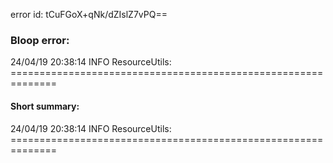 error id: tCuFGoX+qNk/dZIslZ7vPQ==
### Bloop error:

24/04/19 20:38:14 INFO ResourceUtils: ==============================================================
#### Short summary: 

24/04/19 20:38:14 INFO ResourceUtils: ==============================================================
